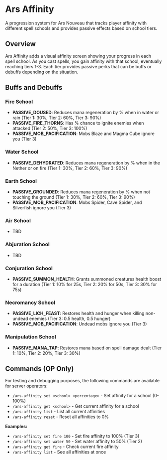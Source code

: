 # Ars Affinity

A progression system for Ars Nouveau that tracks player affinity with different spell schools and provides passive effects based on school tiers.

## Overview

Ars Affinity adds a visual affinity screen showing your progress in each spell school. As you cast spells, you gain affinity with that school, eventually reaching tiers 1-3. Each tier provides passive perks that can be buffs or debuffs depending on the situation.

## Buffs and Debuffs

### Fire School
- **PASSIVE_DOUSED**: Reduces mana regeneration by % when in water or rain (Tier 1: 30%, Tier 2: 60%, Tier 3: 90%)
- **PASSIVE_FIRE_THORNS**: Has % chance to ignite enemies when attacked (Tier 2: 50%, Tier 3: 100%)
- **PASSIVE_MOB_PACIFICATION**: Mobs Blaze and Magma Cube ignore you (Tier 3)

### Water School
- **PASSIVE_DEHYDRATED**: Reduces mana regeneration by % when in the Nether or on fire (Tier 1: 30%, Tier 2: 60%, Tier 3: 90%)

### Earth School
- **PASSIVE_GROUNDED**: Reduces mana regeneration by % when not touching the ground (Tier 1: 30%, Tier 2: 60%, Tier 3: 90%)
- **PASSIVE_MOB_PACIFICATION**: Mobs Spider, Cave Spider, and Silverfish ignore you (Tier 3)

### Air School
- TBD

### Abjuration School
- TBD

### Conjuration School
- **PASSIVE_SUMMON_HEALTH**: Grants summoned creatures health boost for a duration (Tier 1: 10% for 25s, Tier 2: 20% for 50s, Tier 3: 30% for 75s)

### Necromancy School
- **PASSIVE_LICH_FEAST**: Restores health and hunger when killing non-undead enemies (Tier 3: 0.5 health, 0.5 hunger)
- **PASSIVE_MOB_PACIFICATION**: Undead mobs ignore you (Tier 3)

### Manipulation School
- **PASSIVE_MANA_TAP**: Restores mana based on spell damage dealt (Tier 1: 10%, Tier 2: 20%, Tier 3: 30%)

## Commands (OP Only)

For testing and debugging purposes, the following commands are available for server operators:

- `/ars-affinity set <school> <percentage>` - Set affinity for a school (0-100%)
- `/ars-affinity get <school>` - Get current affinity for a school
- `/ars-affinity list` - List all current affinities
- `/ars-affinity reset` - Reset all affinities to 0%

**Examples:**
- `/ars-affinity set fire 100` - Set fire affinity to 100% (Tier 3)
- `/ars-affinity set water 50` - Set water affinity to 50% (Tier 2)
- `/ars-affinity get fire` - Check current fire affinity
- `/ars-affinity list` - See all affinities at once
